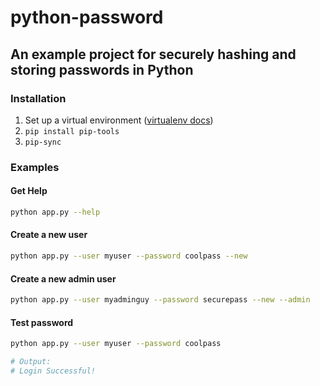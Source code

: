# python-password

## An example project for securely hashing and storing passwords in Python

### Installation

1. Set up a virtual environment ([virtualenv docs](https://virtualenv.pypa.io/en/latest/userguide/#usage))
2. `pip install pip-tools`
3. `pip-sync`

### Examples

#### Get Help

```bash
python app.py --help
```

#### Create a new user

```bash
python app.py --user myuser --password coolpass --new
```

#### Create a new admin user

```bash
python app.py --user myadminguy --password securepass --new --admin
```

#### Test password

```bash
python app.py --user myuser --password coolpass

# Output:
# Login Successful!

```

